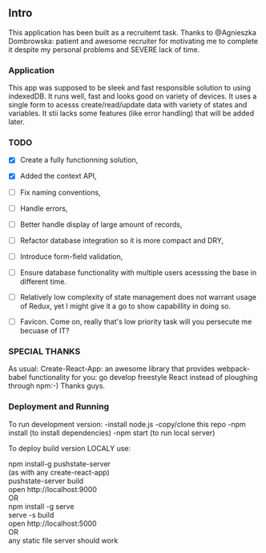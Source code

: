 ## Intro

This application has been built as a recruitemt task. Thanks to @Agnieszka Dombrowska: patient and awesome recruiter for motivating me to complete it despite my personal problems and SEVERE lack of time.

### Application

This app was supposed to be sleek and fast responsible solution to using indexedDB. It runs well, fast and looks good on variety of devices. It uses a single form to acesss create/read/update data with variety of states and variables. It stii lacks some features (like error handling) that will be added later.


### TODO
 - [x] Create a fully functionning solution,
 - [x] Added the context API,
 - [ ] Fix naming conventions,
 - [ ] Handle errors,
 - [ ] Better handle display of large amount of records,
 - [ ] Refactor database integration so it is more compact and DRY,
 - [ ] Introduce form-field validation,
 - [ ] Ensure database functionality with multiple users acesssing the base in different time.
 - [ ] Relatively low complexity of state management does not warrant usage of Redux, yet I might give it a go to show capabillity in doing so.
 - [ ] Favicon. Come on, really  that's low priority task will you persecute me becuase of IT?


### SPECIAL THANKS

As usual: Create-React-App: an awesome library that provides webpack-babel functionality for you: go develop freestyle React instead of ploughing through npm:-)
Thanks guys.

### Deployment and Running
To run development version:
-install node.js
-copy/clone this repo 
-npm install (to install dependencies)
-npm start (to run local server)

To deploy build version LOCALY use:

npm install-g pushstate-server  
(as with any create-react-app)  
pushstate-server build  
open http://localhost:9000  
OR  
npm install -g serve  
serve -s build  
open http://localhost:5000  
OR  
any static file server should work  
